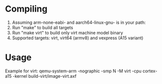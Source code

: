 Compiling
=========

1. Assuming arm-none-eabi- and aarch64-linux-gnu- is in your path:
2. Run "make" to build all targets
3. Run "make virt" to build only virt machine model binary
4. Supported targets: virt, virt64 (armv8) and vexpress (A15 variant)

Usage
=====

Example for virt: qemu-system-arm
			-nographic -smp N
			-M virt -cpu cortex-a15
			-kernel build-virt/image-virt.axf

